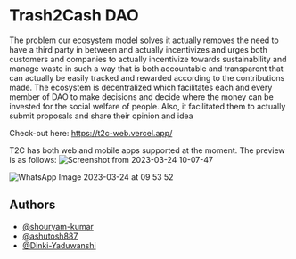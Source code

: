 # Trash2Cash DAO

The problem our ecosystem model solves it actually removes the need to have a third party in between and actually incentivizes and urges both customers and companies to actually incentivize towards sustainability and manage waste in such a way that is both accountable and transparent that can actually be easily tracked and rewarded according to the contributions made. The ecosystem is decentralized which facilitates each and every member of DAO to make decisions and decide where the money can be invested for the social welfare of people. Also, it facilitated them to actually submit proposals and share their opinion and idea

Check-out here: https://t2c-web.vercel.app/

T2C has both web and mobile apps supported at the moment. The preview is as follows:
![Screenshot from 2023-03-24 10-07-47](https://user-images.githubusercontent.com/75350359/227426824-23fe85a9-967d-4de3-9902-ba7a2b012b61.png)

![WhatsApp Image 2023-03-24 at 09 53 52](https://user-images.githubusercontent.com/75350359/227426793-22c63406-6ddd-4389-b871-83132d9050d5.jpeg)

## Authors

- [@shouryam-kumar](https://www.github.com/shouryam-kumar)
- [@ashutosh887](https://www.github.com/ashutosh887)
- [@Dinki-Yaduwanshi](https://www.github.com/Dinki-Yaduwanshi)
